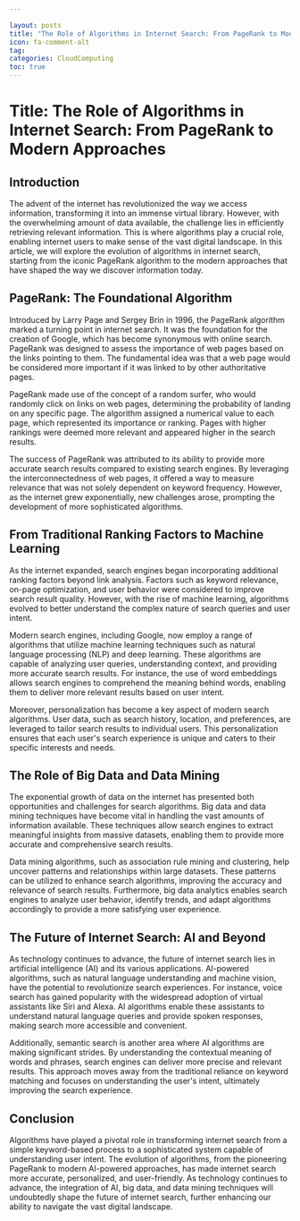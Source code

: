 ```yaml
---

layout: posts
title: "The Role of Algorithms in Internet Search: From PageRank to Modern Approaches"
icon: fa-comment-alt
tag:      
categories: CloudComputing
toc: true
---
```




# Title: The Role of Algorithms in Internet Search: From PageRank to Modern Approaches

## Introduction

The advent of the internet has revolutionized the way we access information, transforming it into an immense virtual library. However, with the overwhelming amount of data available, the challenge lies in efficiently retrieving relevant information. This is where algorithms play a crucial role, enabling internet users to make sense of the vast digital landscape. In this article, we will explore the evolution of algorithms in internet search, starting from the iconic PageRank algorithm to the modern approaches that have shaped the way we discover information today.

## PageRank: The Foundational Algorithm

Introduced by Larry Page and Sergey Brin in 1996, the PageRank algorithm marked a turning point in internet search. It was the foundation for the creation of Google, which has become synonymous with online search. PageRank was designed to assess the importance of web pages based on the links pointing to them. The fundamental idea was that a web page would be considered more important if it was linked to by other authoritative pages.

PageRank made use of the concept of a random surfer, who would randomly click on links on web pages, determining the probability of landing on any specific page. The algorithm assigned a numerical value to each page, which represented its importance or ranking. Pages with higher rankings were deemed more relevant and appeared higher in the search results.

The success of PageRank was attributed to its ability to provide more accurate search results compared to existing search engines. By leveraging the interconnectedness of web pages, it offered a way to measure relevance that was not solely dependent on keyword frequency. However, as the internet grew exponentially, new challenges arose, prompting the development of more sophisticated algorithms.

## From Traditional Ranking Factors to Machine Learning

As the internet expanded, search engines began incorporating additional ranking factors beyond link analysis. Factors such as keyword relevance, on-page optimization, and user behavior were considered to improve search result quality. However, with the rise of machine learning, algorithms evolved to better understand the complex nature of search queries and user intent.

Modern search engines, including Google, now employ a range of algorithms that utilize machine learning techniques such as natural language processing (NLP) and deep learning. These algorithms are capable of analyzing user queries, understanding context, and providing more accurate search results. For instance, the use of word embeddings allows search engines to comprehend the meaning behind words, enabling them to deliver more relevant results based on user intent.

Moreover, personalization has become a key aspect of modern search algorithms. User data, such as search history, location, and preferences, are leveraged to tailor search results to individual users. This personalization ensures that each user's search experience is unique and caters to their specific interests and needs.

## The Role of Big Data and Data Mining

The exponential growth of data on the internet has presented both opportunities and challenges for search algorithms. Big data and data mining techniques have become vital in handling the vast amounts of information available. These techniques allow search engines to extract meaningful insights from massive datasets, enabling them to provide more accurate and comprehensive search results.

Data mining algorithms, such as association rule mining and clustering, help uncover patterns and relationships within large datasets. These patterns can be utilized to enhance search algorithms, improving the accuracy and relevance of search results. Furthermore, big data analytics enables search engines to analyze user behavior, identify trends, and adapt algorithms accordingly to provide a more satisfying user experience.

## The Future of Internet Search: AI and Beyond

As technology continues to advance, the future of internet search lies in artificial intelligence (AI) and its various applications. AI-powered algorithms, such as natural language understanding and machine vision, have the potential to revolutionize search experiences. For instance, voice search has gained popularity with the widespread adoption of virtual assistants like Siri and Alexa. AI algorithms enable these assistants to understand natural language queries and provide spoken responses, making search more accessible and convenient.

Additionally, semantic search is another area where AI algorithms are making significant strides. By understanding the contextual meaning of words and phrases, search engines can deliver more precise and relevant results. This approach moves away from the traditional reliance on keyword matching and focuses on understanding the user's intent, ultimately improving the search experience.

## Conclusion

Algorithms have played a pivotal role in transforming internet search from a simple keyword-based process to a sophisticated system capable of understanding user intent. The evolution of algorithms, from the pioneering PageRank to modern AI-powered approaches, has made internet search more accurate, personalized, and user-friendly. As technology continues to advance, the integration of AI, big data, and data mining techniques will undoubtedly shape the future of internet search, further enhancing our ability to navigate the vast digital landscape.